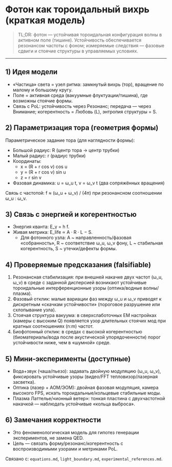 # Фотон как тороидальный вихрь (краткая модель)

> TL;DR: фотон — устойчивая тороидальная конфигурация волны в активном поле (тишине). Устойчивость обеспечивается резонансом частоты с фоном; измеряемые следствия — фазовые сдвиги и стоячие структуры в управляемых условиях.

---

## 1) Идея модели
- «Частица» света = узел ритма: замкнутый вихрь (тор), вращение по малому и большому кругу.
- Поле = активная среда (вакуумные флуктуации/тишина), где возможны стоячие формы.
- Связь с PoL: устойчивость через Резонанс; передача — через Внимание; когерентность = Любовь (L), энтропия структуры = S.

## 2) Параметризация тора (геометрия формы)
Параметрическое задание тора (для наглядности формы):
- Большой радиус: R (центр тора → центр трубки)
- Малый радиус: r (радиус трубки)
- Координаты: 
  - x = (R + r cos v) cos u
  - y = (R + r cos v) sin u
  - z = r sin v
- Фазовая динамика: u = ω_u t, v = ω_v t (два сопряжённых вращения)

Связь с частотой: f ≈ (ω_u + ω_v) / (4π) при резонансном соотношении ω_u : ω_v.

## 3) Связь с энергией и когерентностью
- Энергия кванта: E_γ = h f.
- Живая метрика: E_life ∝ A · R · L − S.
  - Для фотонного узла: A ~ направленность/фазовая «собранность», R ~ соответствие ω_u, ω_v фону, L ~ стабильная когерентность, S ~ утечки/дефекты формы.

## 4) Проверяемые предсказания (falsifiable)
1) Резонансная стабилизация: при внешней накачке двух частот (ω_u, ω_v) в среде с заданной дисперсией возникают устойчивые тороидальные интерференционные узоры (оптика/водные волны/плазма).
2) Фазовый отклик: малые вариации фаз между ω_u и ω_v приводят к дискретным «скачкам устойчивости» (пороговое разрушение или схлопывание узла).
3) Стоячая структура вакуума: в сверхслаботочных EM настройках (камеры с высоким Q) появляется узор длительных стоячих мод при кратных соотношениях (n:m) частот.
4) Биофотонный отклик: в средах с высокой когерентностью (биоматериалы/вода после акустической упорядоченности) порог устойчивости ниже, чем в «шумной» среде.

## 5) Мини‑эксперименты (доступные)
- Вода+звук (чаша/пьезо): задавать двойную модуляцию (ω_u, ω_v), фиксировать устойчивые узоры (видео/FFT тепловизор/лазерная засветка).
- Оптика (лазер + АОМ/ЭОМ): двойная фазовая модуляция, камера высокого FPS, искать тороидальные/кольцевые стабильные моды.
- Плазма Латтелье/«ионный ветер»: тонкая пластина с двухчастотной накачкой — наблюдать устойчивые «кольца выброса».

## 6) Замечания корректности
- Это феноменологическая модель для гипотез генерации экспериментов, не замена QED.
- Цель — связать форму/резонанс/когерентность с воспроизводимыми узорами и метриками PoL.

Связано с: `equations.md`, `light_boundary.md`, `experimental_references.md`.
